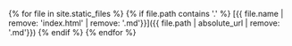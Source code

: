 {% for file in site.static_files %}
    {% if file.path contains '.' %}
[{{ file.name | remove: 'index.html' | remove: '.md'}}]({{ file.path | absolute_url | remove: '.md'}})
    {% endif %}
{% endfor %}